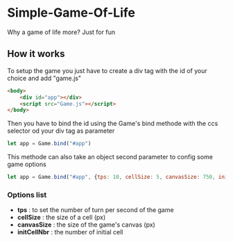 # Simple-Game-Of-Life 

Why a game of life more? Just for fun

## How it works

To setup the game you just have to create a div tag with the id of your choice and add "game.js"

```html
<body>
    <div id="app"></div>
    <script src="Game.js"></script>
</body>
```

Then you have to bind the id using the Game's bind methode with the ccs selector od your div tag as parameter

```javascript
let app = Game.bind("#app")
```

This methode can also take an object second parameter to config some game options

```javascript
let app = Game.bind("#app", {tps: 10, cellSize: 5, canvasSize: 750, initCellNbr: 20})
```

### Options list

* **tps** : to set the number of turn per second of the game
* **cellSize** : the size of a cell (px)
* **canvasSize** : the size of the game's canvas (px)
* **initCellNbr** : the number of initial cell
